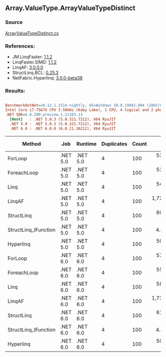 ﻿## Array.ValueType.ArrayValueTypeDistinct

### Source
[ArrayValueTypeDistinct.cs](../LinqBenchmarks/Array/ValueType/ArrayValueTypeDistinct.cs)

### References:
- JM.LinqFaster: [1.1.2](https://www.nuget.org/packages/JM.LinqFaster/1.1.2)
- LinqFaster.SIMD: [1.1.2](https://www.nuget.org/packages/LinqFaster.SIMD/1.0.3)
- LinqAF: [3.0.0.0](https://www.nuget.org/packages/LinqAF/3.0.0.0)
- StructLinq.BCL: [0.25.3](https://www.nuget.org/packages/StructLinq.BCL/0.25.3)
- NetFabric.Hyperlinq: [3.0.0-beta38](https://www.nuget.org/packages/NetFabric.Hyperlinq/3.0.0-beta38)

### Results:
``` ini

BenchmarkDotNet=v0.12.1.1514-nightly, OS=Windows 10.0.19042.804 (20H2/October2020Update)
Intel Core i7-7567U CPU 3.50GHz (Kaby Lake), 1 CPU, 4 logical and 2 physical cores
.NET SDK=6.0.100-preview.1.21103.13
  [Host]   : .NET 5.0.3 (5.0.321.7212), X64 RyuJIT
  .NET 5.0 : .NET 5.0.3 (5.0.321.7212), X64 RyuJIT
  .NET 6.0 : .NET 6.0.0 (6.0.21.10212), X64 RyuJIT


```
|               Method |      Job |  Runtime | Duplicates | Count |         Mean |      Error |     StdDev | Ratio | RatioSD |     Gen 0 | Gen 1 | Gen 2 |   Allocated |
|--------------------- |--------- |--------- |----------- |------ |-------------:|-----------:|-----------:|------:|--------:|----------:|------:|------:|------------:|
|              ForLoop | .NET 5.0 | .NET 5.0 |          4 |   100 |   534.961 μs |  6.3957 μs |  5.3407 μs | 1.000 |    0.00 | 1095.7031 |     - |     - | 2,292,184 B |
|          ForeachLoop | .NET 5.0 | .NET 5.0 |          4 |   100 |   534.362 μs |  2.0502 μs |  1.7120 μs | 0.999 |    0.01 | 1095.7031 |     - |     - | 2,292,184 B |
|                 Linq | .NET 5.0 | .NET 5.0 |          4 |   100 |   545.573 μs |  2.3323 μs |  2.1817 μs | 1.019 |    0.01 | 1092.7734 |     - |     - | 2,286,672 B |
|               LinqAF | .NET 5.0 | .NET 5.0 |          4 |   100 | 1,728.387 μs | 10.1812 μs |  9.5235 μs | 3.232 |    0.03 | 2187.5000 |     - |     - | 4,575,075 B |
|           StructLinq | .NET 5.0 | .NET 5.0 |          4 |   100 |   605.034 μs |  2.2084 μs |  1.8441 μs | 1.131 |    0.01 | 1086.9141 |     - |     - | 2,273,657 B |
| StructLinq_IFunction | .NET 5.0 | .NET 5.0 |          4 |   100 |     4.462 μs |  0.0130 μs |  0.0108 μs | 0.008 |    0.00 |         - |     - |     - |           - |
|            Hyperlinq | .NET 5.0 | .NET 5.0 |          4 |   100 |   505.136 μs |  3.1941 μs |  2.9877 μs | 0.945 |    0.01 | 1045.8984 |     - |     - | 2,187,585 B |
|              ForLoop | .NET 6.0 | .NET 6.0 |          4 |   100 |   572.295 μs |  3.9842 μs |  3.5319 μs | 1.070 |    0.01 | 1095.7031 |     - |     - | 2,292,184 B |
|          ForeachLoop | .NET 6.0 | .NET 6.0 |          4 |   100 |   551.703 μs |  3.0511 μs |  2.7047 μs | 1.032 |    0.01 | 1095.7031 |     - |     - | 2,292,184 B |
|                 Linq | .NET 6.0 | .NET 6.0 |          4 |   100 |   582.032 μs |  4.9751 μs |  4.4103 μs | 1.088 |    0.02 | 1092.7734 |     - |     - | 2,286,672 B |
|               LinqAF | .NET 6.0 | .NET 6.0 |          4 |   100 | 1,735.135 μs | 11.9246 μs | 10.5708 μs | 3.240 |    0.03 | 2187.5000 |     - |     - | 4,575,074 B |
|           StructLinq | .NET 6.0 | .NET 6.0 |          4 |   100 |   615.180 μs |  3.2563 μs |  2.8867 μs | 1.150 |    0.01 | 1086.9141 |     - |     - | 2,273,657 B |
| StructLinq_IFunction | .NET 6.0 | .NET 6.0 |          4 |   100 |     4.488 μs |  0.0176 μs |  0.0156 μs | 0.008 |    0.00 |         - |     - |     - |           - |
|            Hyperlinq | .NET 6.0 | .NET 6.0 |          4 |   100 |   504.195 μs |  4.0431 μs |  3.5841 μs | 0.943 |    0.01 | 1045.8984 |     - |     - | 2,187,586 B |
